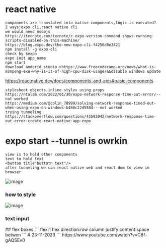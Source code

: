 # react native
```
componnets are translated into native components,logic is executed?
2 ways:expo cli,react native cli
we would need nodejs
https://itecnote.com/tecnote/r-expo-version-command-shows-running-scripts-disabled-on-this-machine/
https://blog.expo.dev/the-new-expo-cli-f4250d8e3421
npm install -g expo-cli
check by $expo
expo init app_name
npm start
download andorid studio->https://www.freecodecamp.org/news/what-is-msmpeng-exe-why-is-it-of-high-cpu-disk-usage/&&disable windows update
```
https://reactnative.dev/docs/components-and-apis#basic-components
```
stylesheet objects.inline styles using props
https://ntalam.com/2022/01/30/expo-network-response-time-out-error/--not worked
https://medium.com/@colin_78999/solving-network-response-timed-out-when-using-expo-on-windows-b486c22d5584---not worked
trying tunneling
https://stackoverflow.com/questions/43593042/network-response-time-out-error-create-react-native-app-expo
```

# expo start --tunnel is owrkin
```
view is to hold other components
text to hold text
<button title"buttotn text"/>
after tunneling we can react native web and react dom to view in browser
```
![image](https://github.com/radha-m0wn1ka/radha-m0wn1ka.github.io/assets/64199052/f81c616e-aef9-40a8-9d3f-b4c45557a180)
### how to style
![image](https://github.com/radha-m0wn1ka/radha-m0wn1ka.github.io/assets/64199052/8c0689bf-5d53-4928-9156-5a45c79b7578)
### text input
<TextInput placeholder='this is text input'/>
## flex boxes
```
flex:1
flex direction:row column
justify content:space betwen
```
# 23-11-2023
```
https://www.youtube.com/watch?v=C8f-gAQSEv0
